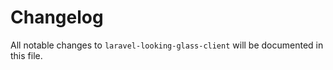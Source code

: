# Changelog

All notable changes to `laravel-looking-glass-client` will be documented in this file.
